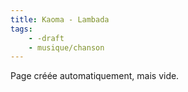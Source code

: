 ```yaml
---
title: Kaoma - Lambada
tags:
    - -draft
    - musique/chanson
---
```


Page créée automatiquement, mais vide.
